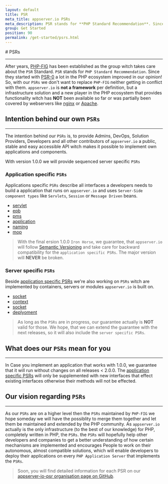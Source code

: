 ```yaml
---
layout: default
title: PSR
meta_title: appserver.io PSRs
meta_description: PSR stands for **PHP Standard Recommendation**. Since PSR-0 appeared, a lot in the PHP ecosystem improved in our opinion!
group: Get Started
position: 90
permalink: /get-started/psrs.html
---
```


#<i class="fa fa-file-text-o"></i> PSRs
***

After years, [PHP-FIG](http://www.php-fig.org) has been established as the group witch takes care about the `PSR` Standard. `PSR` stands for `PHP Standard Recommendation`. Since they started with [PSR-0](http://www.php-fig.org/psr/psr-0) a lot in the PHP ecosystem improved in our opinion! So, with our `PSRs` we don't want to replace `PHP-FIG` neither getting in conflict with them. `appserver.io` is **not a framework** per definition, but a infrastructure solution and a new player in the PHP ecosystem that provides functionality witch has **NOT** been available so far or was partially been covered by webservers like [nginx](http://nginx.org) or [Apache](http://apache.org).

## Intention behind our own `PSRs`
***

The intention behind our `PSRs` is, to provide Admins, DevOps, Solution Providers, Developers and all other contributors of `appserver.io` a public, stable and easy accessible API witch makes it possible to implement own applications and components.

With version 1.0.0 we will provide sequenced server specific `PSRs`

### Application specific `PSRs`

Applications specific `PSRs` describe all interfaces a developers needs to build a application that runs on `appserver.io` and uses `Server-Side component types` like `Servlets`, `Session` or `Message Driven` beans.

* [servlet](https://github.com/appserver-io-psr/servlet)
* [epb](https://github.com/appserver-io-psr/epb)
* [pms](https://github.com/appserver-io-psr/pms)
* [application](https://github.com/appserver-io-psr/application)
* [naming](https://github.com/appserver-io-psr/naming)
* [mop](https://github.com/appserver-io-psr/mop)

> With the final ersion 1.0.0 `Iron Horse`, we guarantee, that `appserver.io` will follow [Semantic Versioning](http://semver.org) and take care for backward compatibility for the `application specific PSRs`. The major version will **NEVER** be broken.

### Server specific `PSRs`

Beside [application specific PSRs](#application-specific-psrs) we're also working on `PSRs` witch are implemented by containers, servers or modules `appserver.io` is built on. 

* [socket](https://github.com/appserver-io-psr/socket)
* [context](https://github.com/appserver-io-psr/context)
* [socket](https://github.com/appserver-io-psr/http-message)
* [deplyoment](https://github.com/appserver-io-psr/deployment)

> As long as the `PSRs` are in progress, our guarantee actually is **NOT** valid for those. We hope, that we can extend the guarantee with the next releases, so it will also include the `server specific PSRs`. 

## What does our `PSRs` mean for you
***

In Case you implement an application that works with 1.0.0, we guarantee that it will run without changes on all releases < 2.0.0. The [application specific PSRs](#application-specific-psrs) will only be supplemented with new interfaces that effect existing interfaces otherwise their methods will not be effected.

## Our vision regarding `PSRs`
***

As our `PSRs` are on a higher level then the `PSRs` maintained by `PHP-FIG` we hope someday we will have the possiblity to merge them together and let them be maintained and extended by the PHP community. As `appserver.io` actually is the only infrastructure (to the best of our knowledge) for PHP, completely written in PHP, the `PSRs`. the `PSRs` will hopefully help other developers and companies to get a better understanding of how certain mechanisms are implemented and encourages People to work on their autonomous, almost compatible solutions, which will enable developers to deploy their applications on every `PHP Application Server` that implements the `PSRs`.

> Soon, you will find detailed information for each PSR on our [appserver-io-psr organisation page on GitHub](<https://github.com/appserver-io-psr>).

